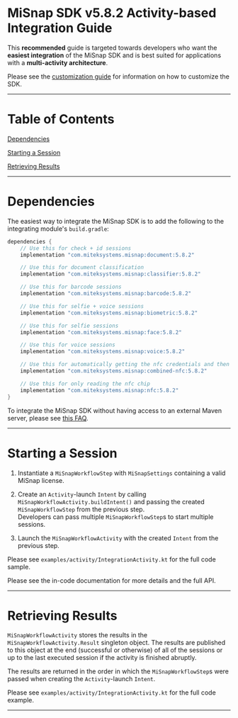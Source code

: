 # MiSnap SDK v5.8.2 Activity-based Integration Guide

This **recommended** guide is targeted towards developers who want the **easiest integration** of the MiSnap SDK and is best suited for applications with a **multi-activity architecture**.

Please see the [customization guide](./customization_guide.md) for information on how to customize the SDK.

- - - -

# Table of Contents

[Dependencies](#dependencies)

[Starting a Session](#starting-a-session)

[Retrieving Results](#retrieving-results)

- - - -

# Dependencies

The easiest way to integrate the MiSnap SDK is to add the following to the integrating module's `build.gradle`:

```groovy
dependencies {
    // Use this for check + id sessions
    implementation "com.miteksystems.misnap:document:5.8.2"

    // Use this for document classification
    implementation "com.miteksystems.misnap:classifier:5.8.2"

    // Use this for barcode sessions
    implementation "com.miteksystems.misnap:barcode:5.8.2"

    // Use this for selfie + voice sessions
    implementation "com.miteksystems.misnap:biometric:5.8.2"

    // Use this for selfie sessions
    implementation "com.miteksystems.misnap:face:5.8.2"

    // Use this for voice sessions
    implementation "com.miteksystems.misnap:voice:5.8.2"

    // Use this for automatically getting the nfc credentials and then reading the chip
    implementation "com.miteksystems.misnap:combined-nfc:5.8.2"

    // Use this for only reading the nfc chip
    implementation "com.miteksystems.misnap:nfc:5.8.2"
}
```

To integrate the MiSnap SDK without having access to an external Maven server, please see [this FAQ](../README.md#how-to-integrate-the-misnap-sdk-without-having-access-to-a-remote-maven-repository).

- - - -

# Starting a Session

1. Instantiate a `MiSnapWorkflowStep` with `MiSnapSettings` containing a valid MiSnap license.

2. Create an `Activity`-launch `Intent` by calling `MiSnapWorkflowActivity.buildIntent()` and passing the created `MiSnapWorkflowStep` from the previous step.  
Developers can pass multiple `MiSnapWorkflowStep`s to start multiple sessions.

3. Launch the `MiSnapWorkflowActivity` with the created `Intent` from the previous step.

Please see `examples/activity/IntegrationActivity.kt` for the full code sample.

Please see the in-code documentation for more details and the full API.

- - - -

# Retrieving Results

`MiSnapWorkflowActivity` stores the results in the `MiSnapWorkflowActivity.Result` singleton object. 
The results are published to this object at the end (successful or otherwise) of all of the sessions or up to the last executed session if the activity is finished abruptly.

The results are returned in the order in which the `MiSnapWorkflowStep`s were passed when creating the `Activity`-launch `Intent`.

Please see `examples/activity/IntegrationActivity.kt` for the full code example.

- - - -

